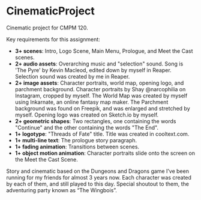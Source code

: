 # CinematicProject
Cinematic project for CMPM 120.

Key requirements for this assignment:
- **3+ scenes**: Intro, Logo Scene, Main Menu, Prologue, and Meet the Cast scenes.
- **2+ audio assets**: Overarching music and "selection" sound. Song is 'The Pyre' by Kevin Macleod, edited down by myself in Reaper. Selection sound was created by me in Reaper.
- **2+ image assets**: Character portraits, world map, opening logo, and parchment background. Character portraits by Shay @narcophilia on Instagram, cropped by myself. The World Map was created by myself using Inkarnate, an online fantasy map maker. The Parchment background was found on Freepik, and was enlarged and stretched by myself. Opening logo was created on Sketch.io by myself.
- **2+ geometric shapes**: Two rectangles, one containing the words "Continue" and the other containing the words "The End".
- **1+ logotype**: "Threads of Fate" title. Title was created in cooltext.com.
- **1+ multi-line text**: The prologue story paragraph.
- **1+ fading animation**: Transitions between scenes.
- **1+ object motion animation**: Character portraits slide onto the screen on the Meet the Cast Scene.

Story and cinematic based on the Dungeons and Dragons game I’ve been running for my friends for almost 3 years now. Each character was created by each of them, and still played to this day. Special shoutout to them, the adventuring party known as “The Wingbois”.